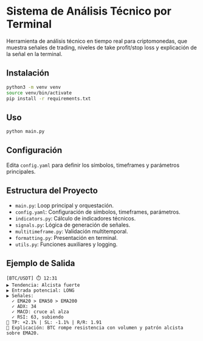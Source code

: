 # Sistema de Análisis Técnico por Terminal

Herramienta de análisis técnico en tiempo real para criptomonedas, que muestra señales de trading, niveles de take profit/stop loss y explicación de la señal en la terminal.

## Instalación

```bash
python3 -m venv venv
source venv/bin/activate
pip install -r requirements.txt
```

## Uso

```bash
python main.py
```

## Configuración

Edita `config.yaml` para definir los símbolos, timeframes y parámetros principales.

## Estructura del Proyecto

- `main.py`: Loop principal y orquestación.
- `config.yaml`: Configuración de símbolos, timeframes, parámetros.
- `indicators.py`: Cálculo de indicadores técnicos.
- `signals.py`: Lógica de generación de señales.
- `multitimeframe.py`: Validación multitemporal.
- `formatting.py`: Presentación en terminal.
- `utils.py`: Funciones auxiliares y logging.

## Ejemplo de Salida

```
[BTC/USDT] ⏱️ 12:31
▶ Tendencia: Alcista fuerte
▶ Entrada potencial: LONG
▶ Señales:
  ✓ EMA20 > EMA50 > EMA200
  ✓ ADX: 34
  ✓ MACD: cruce al alza
  ✓ RSI: 63, subiendo
📍 TP: +2.1% | SL: -1.1% | R/R: 1.91
🧠 Explicación: BTC rompe resistencia con volumen y patrón alcista sobre EMA20.
``` 